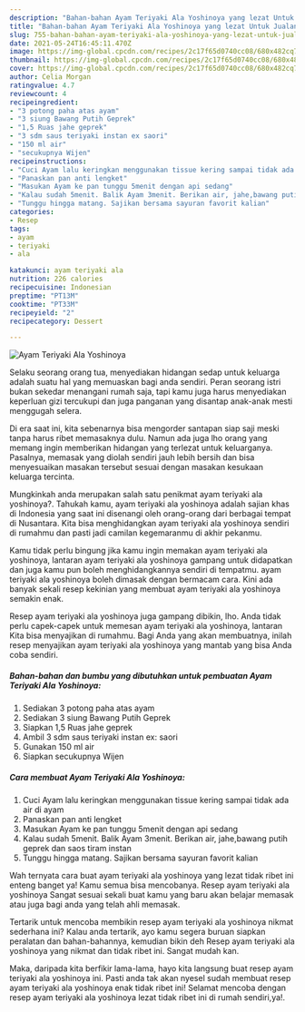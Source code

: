 ```yaml
---
description: "Bahan-bahan Ayam Teriyaki Ala Yoshinoya yang lezat Untuk Jualan"
title: "Bahan-bahan Ayam Teriyaki Ala Yoshinoya yang lezat Untuk Jualan"
slug: 755-bahan-bahan-ayam-teriyaki-ala-yoshinoya-yang-lezat-untuk-jualan
date: 2021-05-24T16:45:11.470Z
image: https://img-global.cpcdn.com/recipes/2c17f65d0740cc08/680x482cq70/ayam-teriyaki-ala-yoshinoya-foto-resep-utama.jpg
thumbnail: https://img-global.cpcdn.com/recipes/2c17f65d0740cc08/680x482cq70/ayam-teriyaki-ala-yoshinoya-foto-resep-utama.jpg
cover: https://img-global.cpcdn.com/recipes/2c17f65d0740cc08/680x482cq70/ayam-teriyaki-ala-yoshinoya-foto-resep-utama.jpg
author: Celia Morgan
ratingvalue: 4.7
reviewcount: 4
recipeingredient:
- "3 potong paha atas ayam"
- "3 siung Bawang Putih Geprek"
- "1,5 Ruas jahe geprek"
- "3 sdm saus teriyaki instan ex saori"
- "150 ml air"
- "secukupnya Wijen"
recipeinstructions:
- "Cuci Ayam lalu keringkan menggunakan tissue kering sampai tidak ada air di ayam"
- "Panaskan pan anti lengket"
- "Masukan Ayam ke pan tunggu 5menit dengan api sedang"
- "Kalau sudah 5menit. Balik Ayam 3menit. Berikan air, jahe,bawang putih geprek dan saos tiram instan"
- "Tunggu hingga matang. Sajikan bersama sayuran favorit kalian"
categories:
- Resep
tags:
- ayam
- teriyaki
- ala

katakunci: ayam teriyaki ala 
nutrition: 226 calories
recipecuisine: Indonesian
preptime: "PT13M"
cooktime: "PT33M"
recipeyield: "2"
recipecategory: Dessert

---
```



![Ayam Teriyaki Ala Yoshinoya](https://img-global.cpcdn.com/recipes/2c17f65d0740cc08/680x482cq70/ayam-teriyaki-ala-yoshinoya-foto-resep-utama.jpg)

Selaku seorang orang tua, menyediakan hidangan sedap untuk keluarga adalah suatu hal yang memuaskan bagi anda sendiri. Peran seorang istri bukan sekedar menangani rumah saja, tapi kamu juga harus menyediakan keperluan gizi tercukupi dan juga panganan yang disantap anak-anak mesti menggugah selera.

Di era  saat ini, kita sebenarnya bisa mengorder santapan siap saji meski tanpa harus ribet memasaknya dulu. Namun ada juga lho orang yang memang ingin memberikan hidangan yang terlezat untuk keluarganya. Pasalnya, memasak yang diolah sendiri jauh lebih bersih dan bisa menyesuaikan masakan tersebut sesuai dengan masakan kesukaan keluarga tercinta. 



Mungkinkah anda merupakan salah satu penikmat ayam teriyaki ala yoshinoya?. Tahukah kamu, ayam teriyaki ala yoshinoya adalah sajian khas di Indonesia yang saat ini disenangi oleh orang-orang dari berbagai tempat di Nusantara. Kita bisa menghidangkan ayam teriyaki ala yoshinoya sendiri di rumahmu dan pasti jadi camilan kegemaranmu di akhir pekanmu.

Kamu tidak perlu bingung jika kamu ingin memakan ayam teriyaki ala yoshinoya, lantaran ayam teriyaki ala yoshinoya gampang untuk didapatkan dan juga kamu pun boleh menghidangkannya sendiri di tempatmu. ayam teriyaki ala yoshinoya boleh dimasak dengan bermacam cara. Kini ada banyak sekali resep kekinian yang membuat ayam teriyaki ala yoshinoya semakin enak.

Resep ayam teriyaki ala yoshinoya juga gampang dibikin, lho. Anda tidak perlu capek-capek untuk memesan ayam teriyaki ala yoshinoya, lantaran Kita bisa menyajikan di rumahmu. Bagi Anda yang akan membuatnya, inilah resep menyajikan ayam teriyaki ala yoshinoya yang mantab yang bisa Anda coba sendiri.

<!--inarticleads1-->

##### Bahan-bahan dan bumbu yang dibutuhkan untuk pembuatan Ayam Teriyaki Ala Yoshinoya:

1. Sediakan 3 potong paha atas ayam
1. Sediakan 3 siung Bawang Putih Geprek
1. Siapkan 1,5 Ruas jahe geprek
1. Ambil 3 sdm saus teriyaki instan ex: saori
1. Gunakan 150 ml air
1. Siapkan secukupnya Wijen




<!--inarticleads2-->

##### Cara membuat Ayam Teriyaki Ala Yoshinoya:

1. Cuci Ayam lalu keringkan menggunakan tissue kering sampai tidak ada air di ayam
1. Panaskan pan anti lengket
1. Masukan Ayam ke pan tunggu 5menit dengan api sedang
1. Kalau sudah 5menit. Balik Ayam 3menit. Berikan air, jahe,bawang putih geprek dan saos tiram instan
1. Tunggu hingga matang. Sajikan bersama sayuran favorit kalian




Wah ternyata cara buat ayam teriyaki ala yoshinoya yang lezat tidak ribet ini enteng banget ya! Kamu semua bisa mencobanya. Resep ayam teriyaki ala yoshinoya Sangat sesuai sekali buat kamu yang baru akan belajar memasak atau juga bagi anda yang telah ahli memasak.

Tertarik untuk mencoba membikin resep ayam teriyaki ala yoshinoya nikmat sederhana ini? Kalau anda tertarik, ayo kamu segera buruan siapkan peralatan dan bahan-bahannya, kemudian bikin deh Resep ayam teriyaki ala yoshinoya yang nikmat dan tidak ribet ini. Sangat mudah kan. 

Maka, daripada kita berfikir lama-lama, hayo kita langsung buat resep ayam teriyaki ala yoshinoya ini. Pasti anda tak akan nyesel sudah membuat resep ayam teriyaki ala yoshinoya enak tidak ribet ini! Selamat mencoba dengan resep ayam teriyaki ala yoshinoya lezat tidak ribet ini di rumah sendiri,ya!.

